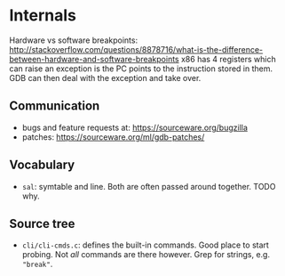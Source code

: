 # Internals

Hardware vs software breakpoints: <http://stackoverflow.com/questions/8878716/what-is-the-difference-between-hardware-and-software-breakpoints> x86 has 4 registers which can raise an exception is the PC points to the instruction stored in them. GDB can then deal with the exception and take over.

## Communication

- bugs and feature requests at: <https://sourceware.org/bugzilla>
- patches: <https://sourceware.org/ml/gdb-patches/>

## Vocabulary

- `sal`: symtable and line. Both are often passed around together. TODO why.

## Source tree

- `cli/cli-cmds.c`: defines the built-in commands. Good place to start probing. Not *all* commands are there however. Grep for strings, e.g. `"break"`.
